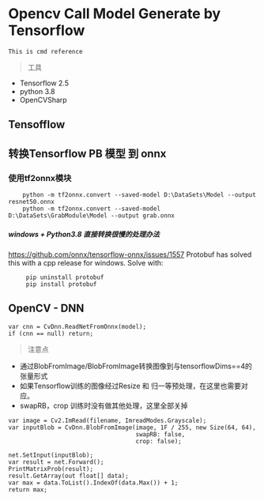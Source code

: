 # Opencv Call Model Generate by Tensorflow

```This is cmd reference```
>工具
* Tensorflow 2.5
* python 3.8
* OpenCVSharp


## Tensofflow






## 转换Tensorflow PB 模型 到 onnx

### 使用tf2onnx模块

```
    python -m tf2onnx.convert --saved-model D:\DataSets\Model --output resnet50.onnx
    python -m tf2onnx.convert --saved-model D:\DataSets\GrabModule\Model --output grab.onnx
```

##### windows + Python3.8 直接转换很慢的处理办法
<https://github.com/onnx/tensorflow-onnx/issues/1557>
Protobuf has solved this with a cpp release for windows. Solve with:


```
     pip uninstall protobuf
     pip install protobuf
```



## OpenCV - DNN

```
var cnn = CvDnn.ReadNetFromOnnx(model);
if (cnn == null) return;
```

>注意点  
  
* 通过BlobFromImage/BlobFromImage转换图像到与tensorflowDims==4的张量形式  
* 如果Tensorflow训练的图像经过Resize 和 归一等预处理，在这里也需要对应。  
* swapRB，crop 训练时没有做其他处理，这里全部关掉 

```
var image = Cv2.ImRead(filename, ImreadModes.Grayscale);
var inputBlob = CvDnn.BlobFromImage(image, 1F / 255, new Size(64, 64), 
                                    swapRB: false, 
                                    crop: false);

net.SetInput(inputBlob);
var result = net.Forward();
PrintMatrixProb(result);
result.GetArray(out float[] data);
var max = data.ToList().IndexOf(data.Max()) + 1;
return max;
```
